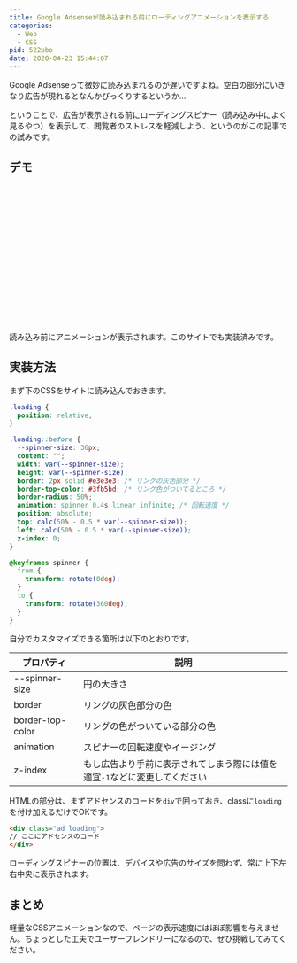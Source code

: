 ```yaml
---
title: Google Adsenseが読み込まれる前にローディングアニメーションを表示する
categories:
  - Web
  - CSS
pid: 522pbo
date: 2020-04-23 15:44:07
---
```


Google Adsenseって微妙に読み込まれるのが遅いですよね。空白の部分にいきなり広告が現れるとなんかびっくりするというか...

ということで、広告が表示される前にローディングスピナー（読み込み中によく見るやつ）を表示して、閲覧者のストレスを軽減しよう、というのがこの記事での試みです。


## デモ

<div class="loading" style="width:100%;height:250px;background:var(--bg-color);"></div>

読み込み前にアニメーションが表示されます。このサイトでも実装済みです。


## 実装方法

まず下のCSSをサイトに読み込んでおきます。

```css
.loading {
  position: relative;
}

.loading::before {
  --spinner-size: 36px;
  content: "";
  width: var(--spinner-size);
  height: var(--spinner-size);
  border: 2px solid #e3e3e3; /* リングの灰色部分 */
  border-top-color: #3fb5bd; /* リング色がついてるところ */
  border-radius: 50%;
  animation: spinner 0.4s linear infinite; /* 回転速度 */
  position: absolute;
  top: calc(50% - 0.5 * var(--spinner-size));
  left: calc(50% - 0.5 * var(--spinner-size));
  z-index: 0;
}

@keyframes spinner {
  from {
    transform: rotate(0deg);
  }
  to {
    transform: rotate(360deg);
  }
}
```

自分でカスタマイズできる箇所は以下のとおりです。

|プロパティ|説明|
|-|-|
|--spinner-size|円の大きさ|
|border|リングの灰色部分の色|
|border-top-color|リングの色がついている部分の色|
|animation|スピナーの回転速度やイージング|
|z-index|もし広告より手前に表示されてしまう際には値を適宜`-1`などに変更してください|


HTMLの部分は、まずアドセンスのコードを`div`で囲っておき、classに`loading`を付け加えるだけでOKです。

```html
<div class="ad loading">
// ここにアドセンスのコード
</div>
```

ローディングスピナーの位置は、デバイスや広告のサイズを問わず、常に上下左右中央に表示されます。


## まとめ

軽量なCSSアニメーションなので、ページの表示速度にはほぼ影響を与えません。ちょっとした工夫でユーザーフレンドリーになるので、ぜひ挑戦してみてください。
